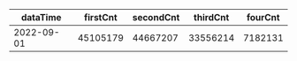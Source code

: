 |dataTime|firstCnt|secondCnt|thirdCnt|fourCnt|
|-|-|-|-|-|
|2022-09-01|45105179|44667207|33556214|7182131|